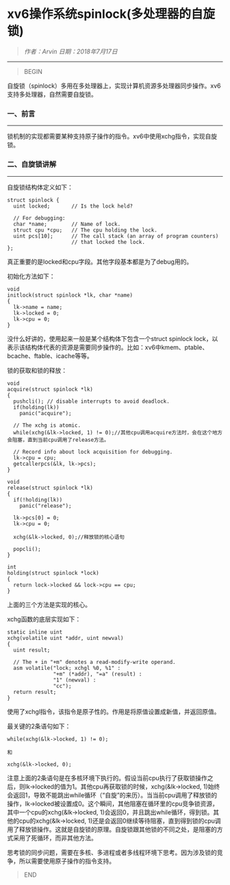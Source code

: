 
# xv6操作系统spinlock(多处理器的自旋锁)

> *作者：Arvin 日期：2018年7月17日*

---------------------------------

>BEGIN

自旋锁（spinlock）多用在多处理器上，实现计算机资源多处理器同步操作。xv6支持多处理器，自然需要自旋锁。

### 一、前言
----------------------------------

锁机制的实现都需要某种支持原子操作的指令。xv6中使用xchg指令，实现自旋锁。

### 二、自旋锁讲解
----------------------------------

自旋锁结构体定义如下：

```
struct spinlock {
  uint locked;       // Is the lock held?
  
  // For debugging:
  char *name;        // Name of lock.
  struct cpu *cpu;   // The cpu holding the lock.
  uint pcs[10];      // The call stack (an array of program counters)
                     // that locked the lock.
};

```

真正重要的是locked和cpu字段。其他字段基本都是为了debug用的。

初始化方法如下：

```
void
initlock(struct spinlock *lk, char *name)
{
  lk->name = name;
  lk->locked = 0;
  lk->cpu = 0;
}

```

没什么好讲的，使用起来一般是某个结构体下包含一个struct spinlock lock，以表示该结构体代表的资源是需要同步操作的。比如：xv6中kmem、ptable、bcache、ftable、icache等等。

锁的获取和锁的释放：

```
void
acquire(struct spinlock *lk)
{
  pushcli(); // disable interrupts to avoid deadlock.
  if(holding(lk))
    panic("acquire");

  // The xchg is atomic.
  while(xchg(&lk->locked, 1) != 0);//其他cpu调用acquire方法时，会在这个地方会阻塞，直到当前cpu调用了release方法。

  // Record info about lock acquisition for debugging.
  lk->cpu = cpu;
  getcallerpcs(&lk, lk->pcs);
}

void
release(struct spinlock *lk)
{
  if(!holding(lk))
    panic("release");

  lk->pcs[0] = 0;
  lk->cpu = 0;

  xchg(&lk->locked, 0);//释放锁的核心语句

  popcli();
}

int
holding(struct spinlock *lock)
{
  return lock->locked && lock->cpu == cpu;
}
```

上面的三个方法是实现的核心。

xchg函数的底层实现如下：

```
static inline uint
xchg(volatile uint *addr, uint newval)
{
  uint result;
  
  // The + in "+m" denotes a read-modify-write operand.
  asm volatile("lock; xchgl %0, %1" :
               "+m" (*addr), "=a" (result) :
               "1" (newval) :
               "cc");
  return result;
}
```

使用了xchgl指令，该指令是原子性的。作用是将原值设置成新值，并返回原值。

最关键的2条语句如下：

```
while(xchg(&lk->locked, 1) != 0);

和

xchg(&lk->locked, 0);
```

注意上面的2条语句是在多核环境下执行的。假设当前cpu执行了获取锁操作之后，则lk->locked的值为1。其他cpu再获取锁的时候，xchg(&lk->locked, 1)始终会返回1，导致不能跳出while循环（“自旋”的来历）。当当前cpu调用了释放锁的操作，lk->locked被设置成0。这个瞬间，其他阻塞在循环里的cpu竞争锁资源，其中一个cpu的xchg(&lk->locked, 1)会返回0，并且跳出while循环，得到锁。其他的cpu的xchg(&lk->locked, 1)还是会返回0继续等待阻塞，直到得到锁的cpu调用了释放锁操作。这就是自旋锁的原理。自旋锁跟其他锁的不同之处，是阻塞的方式采用了死循环，而非其他方法。

思考锁的同步问题，需要在多核、多进程或者多线程环境下思考。因为涉及锁的竞争，所以需要使用原子操作的指令支持。


> END

